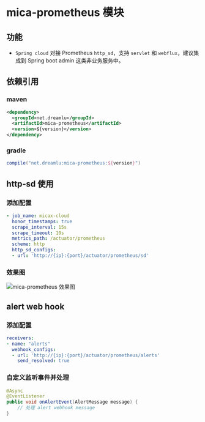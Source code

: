 # mica-prometheus 模块

## 功能
- `Spring cloud` 对接 Prometheus `http_sd`，支持 `servlet` 和 `webflux`，建议集成到 Spring boot admin 这类非业务服务中。

## 依赖引用
### maven
```xml
<dependency>
  <groupId>net.dreamlu</groupId>
  <artifactId>mica-prometheus</artifactId>
  <version>${version}</version>
</dependency>
```

### gradle
```groovy
compile("net.dreamlu:mica-prometheus:${version}")
```

## http-sd 使用
### 添加配置
```yaml
- job_name: micax-cloud
  honor_timestamps: true
  scrape_interval: 15s
  scrape_timeout: 10s
  metrics_path: /actuator/prometheus
  scheme: http
  http_sd_configs:
  - url: 'http://{ip}:{port}/actuator/prometheus/sd'
```

### 效果图

![mica-prometheus 效果图](../docs/images/mica-prometheus-show.png)

## alert web hook

### 添加配置
```yaml
receivers:
- name: "alerts"
  webhook_configs:
  - url: 'http://{ip}:{port}/actuator/prometheus/alerts'
    send_resolved: true
```

### 自定义监听事件并处理
```java
@Async
@EventListener
public void onAlertEvent(AlertMessage message) {
	// 处理 alert webhook message
}
```